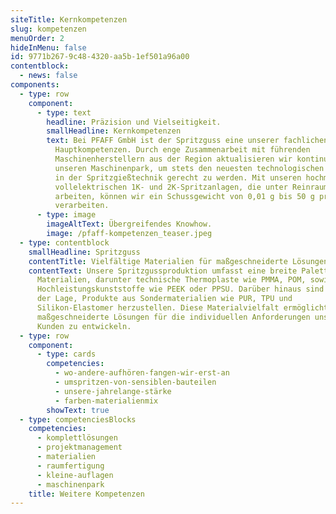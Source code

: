 ```yaml
---
siteTitle: Kernkompetenzen
slug: kompetenzen
menuOrder: 2
hideInMenu: false
id: 9771b267-9c48-4320-aa5b-1ef501a96a00
contentblock:
  - news: false
components:
  - type: row
    component:
      - type: text
        headline: Präzision und Vielseitigkeit.
        smallHeadline: Kernkompetenzen
        text: Bei PFAFF GmbH ist der Spritzguss eine unserer fachlichen
          Hauptkompetenzen. Durch enge Zusammenarbeit mit führenden
          Maschinenherstellern aus der Region aktualisieren wir kontinuierlich
          unseren Maschinenpark, um stets den neuesten technologischen Standards
          in der Spritzgießtechnik gerecht zu werden. Mit unseren hochmodernen
          vollelektrischen 1K- und 2K-Spritzanlagen, die unter Reinraumklasse 7
          arbeiten, können wir ein Schussgewicht von 0,01 g bis 50 g präzise
          verarbeiten.
      - type: image
        imageAltText: Ü﻿bergreifendes Knowhow.
        image: /pfaff-kompetenzen_teaser.jpeg
  - type: contentblock
    smallHeadline: Spritzguss
    contentTitle: Vielfältige Materialien für maßgeschneiderte Lösungen.
    contentText: Unsere Spritzgussproduktion umfasst eine breite Palette von
      Materialien, darunter technische Thermoplaste wie PMMA, POM, sowie
      Hochleistungskunststoffe wie PEEK oder PPSU. Darüber hinaus sind wir in
      der Lage, Produkte aus Sondermaterialien wie PUR, TPU und
      Silikon-Elastomer herzustellen. Diese Materialvielfalt ermöglicht es uns,
      maßgeschneiderte Lösungen für die individuellen Anforderungen unserer
      Kunden zu entwickeln.
  - type: row
    component:
      - type: cards
        competencies:
          - wo-andere-aufhören-fangen-wir-erst-an
          - umspritzen-von-sensiblen-bauteilen
          - unsere-jahrelange-stärke
          - farben-materialienmix
        showText: true
  - type: competenciesBlocks
    competencies:
      - komplettlösungen
      - projektmanagement
      - materialien
      - raumfertigung
      - kleine-auflagen
      - maschinenpark
    title: Weitere Kompetenzen
---
```

